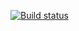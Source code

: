 [![Build status](https://ci.appveyor.com/api/projects/status/aq743xmgtwqigfgk?svg=true)](https://ci.appveyor.com/project/kmkiseleva/ajs-map)

